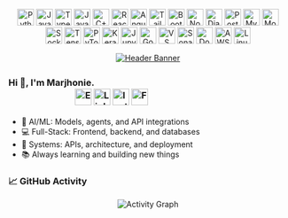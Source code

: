 <!-- This is the new, cleaner, non-table format for skills -->
<p align="center">
  <!-- Languages -->
  <a href="https://www.python.org" target="_blank" rel="noreferrer"><img src="https://img.icons8.com/color/48/python--v1.png" alt="Python" height="30"/></a> 
  <a href="https://developer.mozilla.org/en-US/docs/Web/JavaScript" target="_blank" rel="noreferrer"><img src="https://img.icons8.com/color/48/javascript.png" alt="JavaScript" height="30"/></a> 
  <a href="https://www.typescriptlang.org/" target="_blank" rel="noreferrer"><img src="https://img.icons8.com/color/48/typescript.png" alt="TypeScript" height="30"/></a> 
  <a href="https://www.java.com" target="_blank" rel="noreferrer"><img src="https://img.icons8.com/color/48/java-coffee-cup-logo.png" alt="Java" height="30"/></a> 
  <a href="https://isocpp.org/" target="_blank" rel="noreferrer"><img src="https://img.icons8.com/color/48/c-plus-plus-logo.png" alt="C++" height="30"/></a> 
  <!-- Frontend -->
  <a href="https://react.dev/" target="_blank" rel="noreferrer"><img src="https://img.icons8.com/color/48/react-native.png" alt="React" height="30"/></a> 
  <a href="https://angular.io/" target="_blank" rel="noreferrer"><img src="https://img.icons8.com/color/48/angularjs.png" alt="Angular" height="30"/></a> 
  <a href="https://tailwindcss.com/" target="_blank" rel="noreferrer"><img src="https://img.icons8.com/color/48/tailwind_css.png" alt="Tailwind CSS" height="30"/></a> 
  <a href="https://getbootstrap.com/" target="_blank" rel="noreferrer"><img src="https://img.icons8.com/color/48/bootstrap.png" alt="Bootstrap" height="30"/></a> 
  <!-- Backend -->
  <a href="https://nodejs.org" target="_blank" rel="noreferrer"><img src="https://img.icons8.com/fluency/48/node-js.png" alt="Node.js" height="30"/></a> 
  <a href="https://www.djangoproject.com/" target="_blank" rel="noreferrer"><img src="https://img.icons8.com/external-tal-revivo-color-tal-revivo/24/external-django-a-high-level-python-web-framework-that-encourages-rapid-development-logo-color-tal-revivo.png" alt="Django" height="30"/></a> 
  <!-- Databases & ORMs -->
  <a href="https://www.postgresql.org" target="_blank" rel="noreferrer"><img src="https://img.icons8.com/color/48/postgreesql.png" alt="PostgreSQL" height="30"/></a> 
  <a href="https://www.prisma.io/" target="_blank" rel="noreferrer"><img src="https://img.icons8.com/external-those-icons-flat-those-icons/24/external-MySQL-programming-and-development-those-icons-flat-those-icons.png" alt="MySql" height="30"/></a> 
  <a href="https://www.mongodb.com/" target="_blank" rel="noreferrer"><img src="https://img.icons8.com/color/48/mongo-db.png" alt="MongoDB" height="30"/></a> 
  <a href="https://socket.io/" target="_blank" rel="noreferrer"><img src="https://img.icons8.com/color/48/supabase.png" alt="Socket.io" height="30"/></a> 
  <!-- AI / ML -->
  <a href="https://www.tensorflow.org" target="_blank" rel="noreferrer"><img src="https://img.icons8.com/color/48/tensorflow.png" alt="TensorFlow" height="30"/></a> 
  <a href="https://pytorch.org/" target="_blank" rel="noreferrer"><img src="https://img.icons8.com/fluency/48/pytorch.png" alt="PyTorch" height="30"/></a> 
  <a href="https://keras.io/" target="_blank" rel="noreferrer"><img src="https://img.icons8.com/external-others-inmotus-design/67/FA5252/external-K-alphabet-others-inmotus-design.png" alt="Keras" height="30"/></a> 
  <!-- AI / ML Tools -->
  <a href="https://opencv.org/" target="_blank" rel="noreferrer"><img src="https://img.icons8.com/fluency/48/jupyter.png" alt="Jupyter Lab" height="30"/></a> 
  <a href="https://colab.research.google.com/" target="_blank" rel="noreferrer"><img src="https://img.icons8.com/color/48/google-colab.png" alt="Google Colab" height="30"/></a> 
  <!-- Tools & Platforms -->
  <a href="https://code.visualstudio.com/" target="_blank" rel="noreferrer"><img src="https://img.icons8.com/color/48/visual-studio-code-2019.png" alt="VS Code" height="30"/></a> 
  <a href="https://www.sonarsource.com/products/sonarlint/" target="_blank" rel="noreferrer"><img src="https://img.icons8.com/fluency/48/android-studio--v2.png" alt="SonarLint" height="30"/></a> 
  <a href="https://www.docker.com/" target="_blank" rel="noreferrer"><img src="https://img.icons8.com/color/48/docker.png" alt="Docker" height="30"/></a> 
  <a href="https://aws.amazon.com" target="_blank" rel="noreferrer"><img src="https://img.icons8.com/color/48/amazon-web-services.png" alt="AWS" height="30"/></a> 
  <a href="https://www.linux.org/" target="_blank" rel="noreferrer"><img src="https://img.icons8.com/color/48/linux--v1.png" alt="Linux" height="30"/></a> 

</p>

<p align="center">
  <a href="https://github.com/marjhonie-siasol">
    <!-- Corrected 'section' parameter -->
    <img src="https://capsule-render.vercel.app/api?type=wave&color=3b82f6&height=150§ion=header&text=Softwareㅤ|ㅤAiㅤEngineer&fontSize=60&animation=fadeIn&fontColor=ffffff" alt="Header Banner"/>
    
  </a>
</p>


  ### Hi 👋, I'm Marjhonie.ㅤㅤㅤㅤㅤㅤㅤㅤㅤㅤㅤㅤㅤㅤㅤㅤㅤㅤ ㅤㅤㅤㅤㅤㅤㅤㅤㅤㅤㅤㅤ<a href="siasolmarjhonie@gmail.com"><img src="https://img.icons8.com/color/48/gmail-new.png" alt="Email" width="30"/></a> <a href="https://www.linkedin.com/in/marjhonie-siasol/"><img src="https://img.icons8.com/color/48/linkedin.png" alt="LinkedIn" width="30"/></a> <a href="https://www.instagram.com/marjhonie.dev/"><img src="https://img.icons8.com/fluency/48/instagram-new.png" alt="Instagram" width="30"/></a> <a href="https://www.facebook.com/marjhonie.dev"><img src="https://img.icons8.com/color/48/facebook-new.png" alt="Facebook" width="30"/></a>

- 🤖 AI/ML: Models, agents, and API integrations  
- 💻 Full-Stack: Frontend, backend, and databases  
- 🧱 Systems: APIs, architecture, and deployment  
- 📚 Always learning and building new things



### 📈 GitHub Activity

<!-- Activity Graph -->
<p align="center">
  <img src="https://github-readme-activity-graph.vercel.app/graph?username=marjhonie-siasol&bg_color=1a1b27&color=79ff97&line=79ff97&point=ffffff&area=true&hide_border=true" alt="Activity Graph"/>
</p>
